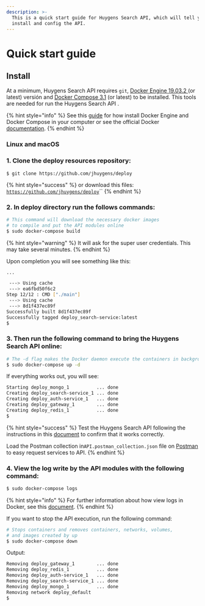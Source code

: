```yaml
---
description: >-
  This is a quick start guide for Huygens Search API, which will tell you how to
  install and config the API.
---
```


# Quick start guide

## Install

At a minimum, Huygens Search API requires `git`, [Docker Engine 19.03.2 ](https://docs.docker.com/engine/)\(or latest\) versión and [Docker Compose 3.1](https://docs.docker.com/compose/install/) \(or latest\) to be installed. This tools are needed for run the Huygens Search API .

{% hint style="info" %}
See this [guide](https://www.digitalocean.com/community/tutorials/how-to-install-and-use-docker-compose-on-ubuntu-20-04) for how install Docker Engine and Docker Compose in your computer or see the official Docker [documentation](https://docs.docker.com/get-docker/).
{% endhint %}

### Linux and macOS

### 1. Clone the deploy resources repository:

```
$ git clone https://github.com/jhuygens/deploy
```

{% hint style="success" %}
 or download this files: [`https://github.com/jhuygens/deploy`](https://github.com/jhuygens/deploy)\`\`
{% endhint %}

### 2. In deploy directory run the follows commands:

```bash
# This command will download the necessary docker images 
# to compile and put the API modules online
$ sudo docker-compose build
```

{% hint style="warning" %}
It will ask for the super user credentials. This may take several minutes.
{% endhint %}

Upon completion you will see something like this:

```bash
...

 ---> Using cache
 ---> ea6fbd50f6c2
Step 12/12 : CMD ["./main"]
 ---> Using cache
 ---> 8d1f437ec89f
Successfully built 8d1f437ec89f
Successfully tagged deploy_search-service:latest
$
```

### 3. Then run the following command to bring the Huygens Search API online:

```bash
# The -d flag makes the Docker daemon execute the containers in background
$ sudo docker-compose up -d
```

If everything works out, you will see:

```bash
Starting deploy_mongo_1          ... done
Creating deploy_search-service_1 ... done
Creating deploy_auth-service_1   ... done
Creating deploy_gateway_1        ... done
Creating deploy_redis_1          ... done
$
```

{% hint style="success" %}
Test the Huygens Search API following the instructions in this [document](../api-reference/endpoint-reference/) to confirm that it works correctly.

Load the Postman collection in`API.postman_collection.json` file on [Postman](https://www.postman.com/) to easy request services to API.
{% endhint %}

### 4. View the log write by the API modules with the following command:

```bash
$ sudo docker-compose logs
```

{% hint style="info" %}
For further information about how view logs in Docker, see this [document](https://docs.docker.com/config/containers/logging/). 
{% endhint %}

If you want to stop the API execution, run the following command:

```bash
# Stops containers and removes containers, networks, volumes, 
# and images created by up
$ sudo docker-compose down
```

Output:

```bash
Removing deploy_gateway_1        ... done
Removing deploy_redis_1          ... done
Removing deploy_auth-service_1   ... done
Removing deploy_search-service_1 ... done
Removing deploy_mongo_1          ... done
Removing network deploy_default
$
```

